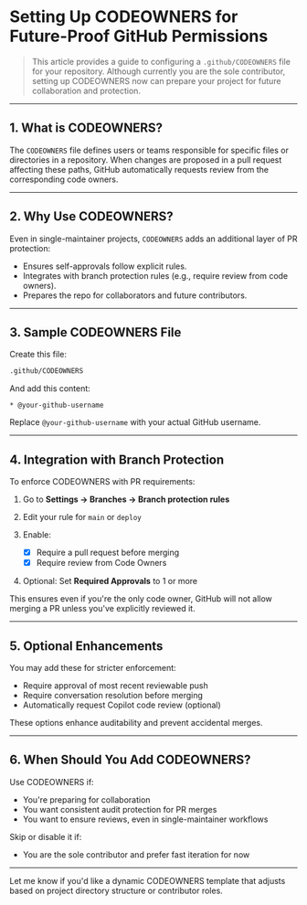 # Setting Up CODEOWNERS for Future-Proof GitHub Permissions

> This article provides a guide to configuring a `.github/CODEOWNERS` file for your repository. Although currently you are the sole contributor, setting up CODEOWNERS now can prepare your project for future collaboration and protection.

---

## 1. What is CODEOWNERS?

The `CODEOWNERS` file defines users or teams responsible for specific files or directories in a repository. When changes are proposed in a pull request affecting these paths, GitHub automatically requests review from the corresponding code owners.

---

## 2. Why Use CODEOWNERS?

Even in single-maintainer projects, `CODEOWNERS` adds an additional layer of PR protection:

* Ensures self-approvals follow explicit rules.
* Integrates with branch protection rules (e.g., require review from code owners).
* Prepares the repo for collaborators and future contributors.

---

## 3. Sample CODEOWNERS File

Create this file:

```bash
.github/CODEOWNERS
```

And add this content:

```text
* @your-github-username
```

Replace `@your-github-username` with your actual GitHub username.

---

## 4. Integration with Branch Protection

To enforce CODEOWNERS with PR requirements:

1. Go to **Settings → Branches → Branch protection rules**
2. Edit your rule for `main` or `deploy`
3. Enable:

   * [x] Require a pull request before merging
   * [x] Require review from Code Owners
4. Optional: Set **Required Approvals** to 1 or more

This ensures even if you're the only code owner, GitHub will not allow merging a PR unless you've explicitly reviewed it.

---

## 5. Optional Enhancements

You may add these for stricter enforcement:

* Require approval of most recent reviewable push
* Require conversation resolution before merging
* Automatically request Copilot code review (optional)

These options enhance auditability and prevent accidental merges.

---

## 6. When Should You Add CODEOWNERS?

Use CODEOWNERS if:

* You're preparing for collaboration
* You want consistent audit protection for PR merges
* You want to ensure reviews, even in single-maintainer workflows

Skip or disable it if:

* You are the sole contributor and prefer fast iteration for now

---

Let me know if you'd like a dynamic CODEOWNERS template that adjusts based on project directory structure or contributor roles.
